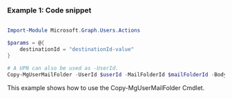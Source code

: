 ### Example 1: Code snippet

```powershell

Import-Module Microsoft.Graph.Users.Actions

$params = @{
	destinationId = "destinationId-value"
}

# A UPN can also be used as -UserId.
Copy-MgUserMailFolder -UserId $userId -MailFolderId $mailFolderId -BodyParameter $params

```
This example shows how to use the Copy-MgUserMailFolder Cmdlet.

